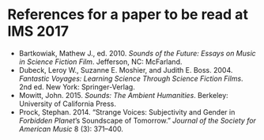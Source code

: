 # References for a paper to be read at IMS 2017

* Bartkowiak, Mathew J., ed. 2010. *Sounds of the Future: Essays on Music in Science Fiction Film*. Jefferson, NC: McFarland.
* Dubeck, Leroy W., Suzanne E. Moshier, and Judith E. Boss. 2004. *Fantastic Voyages: Learning Science Through Science Fiction Films*. 2nd ed. New York: Springer-Verlag.
* Mowitt, John. 2015. *Sounds: The Ambient Humanities*. Berkeley: University of California Press.
* Prock, Stephan. 2014. “Strange Voices: Subjectivity and Gender in *Forbidden Planet*’s Soundscape of Tomorrow.” *Journal of the Society for American Music* 8 (3): 371–400.